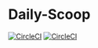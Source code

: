 # Daily-Scoop
[![CircleCI](https://circleci.com/gh/vartult/Daily-Scoop?style=svg)](https://github.com/vartult/Daily-Scoop)
[![CircleCI](https://circleci.com/gh/circleci/circleci-docs.svg?style=svg)](https://circleci.com/gh/circleci/circleci-docs)

